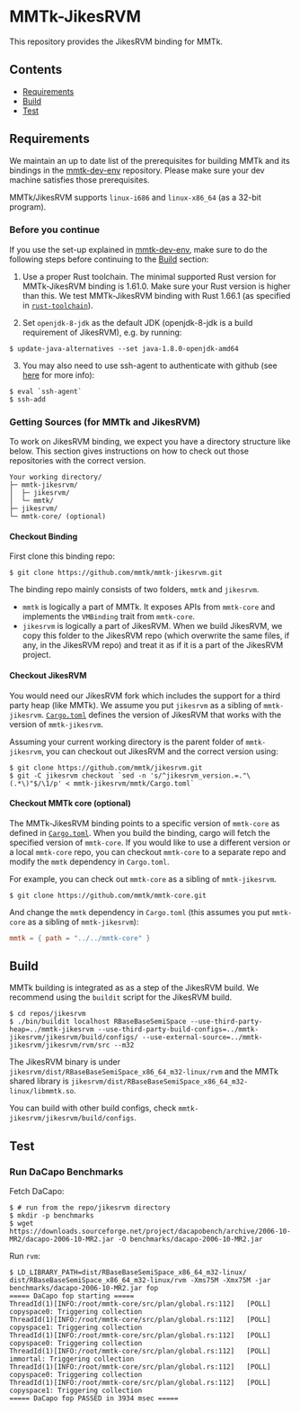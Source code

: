 # MMTk-JikesRVM  
  
This repository provides the JikesRVM binding for MMTk.
  
## Contents

* [Requirements](#requirements)
* [Build](#build)
* [Test](#test)
  
## Requirements
  
We maintain an up to date list of the prerequisites for building MMTk and its bindings in the [mmtk-dev-env](https://github.com/mmtk/mmtk-dev-env) repository.
Please make sure your dev machine satisfies those prerequisites.

MMTk/JikesRVM supports `linux-i686` and `linux-x86_64` (as a 32-bit program).
  
### Before you continue

If you use the set-up explained in [mmtk-dev-env](https://github.com/mmtk/mmtk-dev-env), make sure to do the following steps before continuing to the [Build](#build) section:

1. Use a proper Rust toolchain. The minimal supported Rust version for MMTk-JikesRVM binding is 1.61.0. Make sure your Rust version is higher than this. We test MMTk-JikesRVM
binding with Rust 1.66.1 (as specified in [`rust-toolchain`](mmtk/rust-toolchain)).

2. Set `openjdk-8-jdk` as the default JDK (openjdk-8-jdk is a build requirement of JikesRVM), e.g. by running:

```console
$ update-java-alternatives --set java-1.8.0-openjdk-amd64
```

3. You may also need to use ssh-agent to authenticate with github (see [here](https://github.com/rust-lang/cargo/issues/3487) for more info):

```console
$ eval `ssh-agent`
$ ssh-add
```

### Getting Sources (for MMTk and JikesRVM)

To work on JikesRVM binding, we expect you have a directory structure like below. This section gives instructions on how to check out
those repositories with the correct version.

```
Your working directory/
├─ mmtk-jikesrvm/
│  ├─ jikesrvm/
│  └─ mmtk/
├─ jikesrvm/
└─ mmtk-core/ (optional)
```

#### Checkout Binding

First clone this binding repo:

```console
$ git clone https://github.com/mmtk/mmtk-jikesrvm.git
```

The binding repo mainly consists of two folders, `mmtk` and `jikesrvm`.
* `mmtk` is logically a part of MMTk. It exposes APIs from `mmtk-core` and implements the `VMBinding` trait from `mmtk-core`.
* `jikesrvm` is logically a part of JikesRVM. When we build JikesRVM, we copy this folder to the JikesRVM repo (which overwrite the same files,
  if any, in the JikesRVM repo) and treat it as if it is a part of the JikesRVM project.

#### Checkout JikesRVM

You would need our JikesRVM fork which includes the support for a third party heap (like MMTk). We assume you put `jikesrvm` as a sibling of `mmtk-jikesrvm`.
[`Cargo.toml`](mmtk/Cargo.toml) defines the version of JikesRVM that works with the version of `mmtk-jikesrvm`.

Assuming your current working directory is the parent folder of `mmtk-jikesrvm`, you can checkout out JikesRVM and the correct version using:
```console
$ git clone https://github.com/mmtk/jikesrvm.git
$ git -C jikesrvm checkout `sed -n 's/^jikesrvm_version.=."\(.*\)"$/\1/p' < mmtk-jikesrvm/mmtk/Cargo.toml`
```

#### Checkout MMTk core (optional)

The MMTk-JikesRVM binding points to a specific version of `mmtk-core` as defined in [`Cargo.toml`](mmtk/Cargo.toml). When you build the binding,
cargo will fetch the specified version of `mmtk-core`. If you would like to use
a different version or a local `mmtk-core` repo, you can checkout `mmtk-core` to a separate repo and modify the `mmtk` dependency in `Cargo.toml`.

For example, you can check out `mmtk-core` as a sibling of `mmtk-jikesrvm`.

```console
$ git clone https://github.com/mmtk/mmtk-core.git
```

And change the `mmtk` dependency in `Cargo.toml` (this assumes you put `mmtk-core` as a sibling of `mmtk-jikesrvm`):

```toml
mmtk = { path = "../../mmtk-core" }
```

## Build

MMTk building is integrated as as a step of the JikesRVM build.
We recommend using the `buildit` script for the JikesRVM build.

```console
$ cd repos/jikesrvm
$ ./bin/buildit localhost RBaseBaseSemiSpace --use-third-party-heap=../mmtk-jikesrvm --use-third-party-build-configs=../mmtk-jikesrvm/jikesrvm/build/configs/ --use-external-source=../mmtk-jikesrvm/jikesrvm/rvm/src --m32
```

The JikesRVM binary is under `jikesrvm/dist/RBaseBaseSemiSpace_x86_64_m32-linux/rvm` and the MMTk shared library is `jikesrvm/dist/RBaseBaseSemiSpace_x86_64_m32-linux/libmmtk.so`.

You can build with other build configs, check `mmtk-jikesrvm/jikesrvm/build/configs`.

## Test

### Run DaCapo Benchmarks

Fetch DaCapo:

```console
$ # run from the repo/jikesrvm directory
$ mkdir -p benchmarks
$ wget https://downloads.sourceforge.net/project/dacapobench/archive/2006-10-MR2/dacapo-2006-10-MR2.jar -O benchmarks/dacapo-2006-10-MR2.jar
```

Run `rvm`:

```console
$ LD_LIBRARY_PATH=dist/RBaseBaseSemiSpace_x86_64_m32-linux/ dist/RBaseBaseSemiSpace_x86_64_m32-linux/rvm -Xms75M -Xmx75M -jar benchmarks/dacapo-2006-10-MR2.jar fop
===== DaCapo fop starting =====
ThreadId(1)[INFO:/root/mmtk-core/src/plan/global.rs:112]   [POLL] copyspace0: Triggering collection
ThreadId(1)[INFO:/root/mmtk-core/src/plan/global.rs:112]   [POLL] copyspace1: Triggering collection
ThreadId(1)[INFO:/root/mmtk-core/src/plan/global.rs:112]   [POLL] copyspace0: Triggering collection
ThreadId(1)[INFO:/root/mmtk-core/src/plan/global.rs:112]   [POLL] immortal: Triggering collection
ThreadId(1)[INFO:/root/mmtk-core/src/plan/global.rs:112]   [POLL] copyspace0: Triggering collection
ThreadId(1)[INFO:/root/mmtk-core/src/plan/global.rs:112]   [POLL] copyspace1: Triggering collection
===== DaCapo fop PASSED in 3934 msec =====
```
